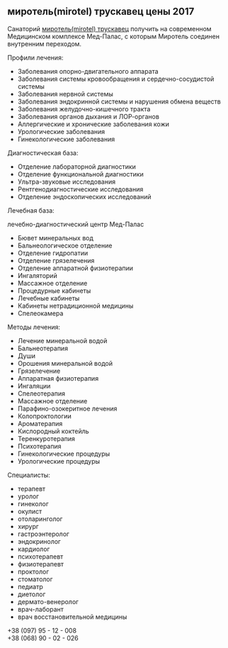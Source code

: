 ## миротель(mirotel) трускавец цены 2017

Санаторий [миротель(mirotel) трускавец](http://sanatoriitruskavca.com/truskavets/read/mirotel.html)  получить на современном Медицинском комплексе Мед-Палас, с которым Миротель соединен внутренним переходом.

Профили лечения:

* Заболевания опорно-двигательного аппарата
* Заболевания системы кровообращения и сердечно-сосудистой системы
* Заболевания нервной системы
* Заболевания эндокринной системы и нарушения обмена веществ
* Заболевания желудочно-кишечного тракта
* Заболевания органов дыхания и ЛОР-органов
* Аллергические и хронические заболевания кожи
* Урологические заболевания
* Гинекологические заболевания

Диагностическая база:

* Отделение лабораторной диагностики
* Отделение функциональной диагностики
* Ультра-звуковые исследования
* Рентгенодиагностические исследования
* Отделение эндоскопических исследований

Лечебная база:
 
	
лечебно-диагностический центр Мед-Палас
 
 
* Бювет минеральных вод
* Бальнеологическое отделение
* Отделение гидропатии
* Отделение грязелечения
* Отделение аппаратной физиотерапии
* Ингаляторий
* Массажное отделение
* Процедурные кабинеты
* Лечебные кабинеты
* Кабинеты нетрадиционной медицины
* Спелеокамера

Методы лечения:

* Лечение минеральной водой
* Бальнеотерапия
* Души
* Орошения минеральной водой
* Грязелечение
* Аппаратная физиотерапия
* Ингаляции
* Спелеотерапия
* Массажное отделение
* Парафино-озокеритное лечения
* Колопроктологии
* Ароматерапия
* Кислородный коктейль
* Теренкуротерапия
* Психотерапия
* Гинекологические процедуры
* Урологические процедуры

Специалисты:

* терапевт
* уролог
* гинеколог
* окулист
* отоларинголог
* хирург
* гастроэнтеролог
* эндокринолог
* кардиолог
* психотерапевт
* физиотерапевт
* проктолог
* стоматолог
* педиатр
* диетолог
* дермато-венеролог
* врач-лаборант
* врач восстановительной медицины
 
 
+38 (097) 95 - 12 - 008  
+38 (068) 90 - 02 - 026

